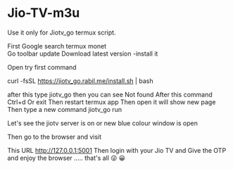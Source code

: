 # Jio-TV-m3u
Use it only for Jiotv_go termux script.

First Google search termux monet  
Go toolbar update
Download latest version -install it
 
 Open try first command 
 
curl -fsSL https://jiotv_go.rabil.me/install.sh | bash

after this type jiotv_go then you can see
Not found 
After this command Ctrl+d
Or exit 
Then restart termux app
Then open it will show new page
Then type a new command 
jiotv_go run 
 
 Let's see the jiotv server is on or new blue colour window is open
 
Then go to the browser and visit 

This URL  http://127.0.0.1:5001
Then login with  your Jio TV and Give the OTP 
and enjoy the browser ..... that's all 😜 😀 
